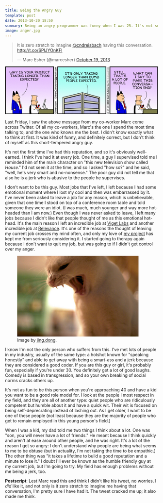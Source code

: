 ```yaml
---
title: Being the Angry Guy
template: post
date: 2013-10-20 18:50
summary: Being an angry programmer was funny when I was 25. It's not so much any more.
image: anger.jpg
---
```


<blockquote class="twitter-tweet"><p>It is zero stretch to imagine <a href="https://twitter.com/cndreisbach">@cndreisbach</a> having this conversation. <a href="http://t.co/SPlJYOnKFI">http://t.co/SPlJYOnKFI</a></p>&mdash; Marc Esher (@marcesher) <a href="https://twitter.com/marcesher/statuses/391595036384952320">October 19, 2013</a></blockquote>
<script async src="//platform.twitter.com/widgets.js" charset="utf-8"></script>

![Dilbert cartoon](/images/articles/anger-dilbert.gif)

Last Friday, I saw the above message from my co-worker Marc come across Twitter. Of all my co-workers, Marc's the one I spend the most time talking to, and the one who knows me the best. I didn't know exactly what to think at first. It was kind of funny, and definitely correct, but I don't think of myself as this short-tempered angry guy.

It's not the first time I've had this reputation, and so it's obviously well-earned. I think I've had it at every job. One time, a guy I supervised told me I reminded him of the main character on "this new television show called _House_." I'd not seen it at the time, and so I asked "how so?" and he said, "well, he's very smart and no-nonsense." The poor guy did not tell me that also he is a jerk who is abusive to the people he supervises.

I don't want to be this guy. Most jobs that I've left, I left because I had some emotional moment where I lost my cool and then was embarrassed by it. I've never been asked to leave a job for any reason, which is unbelievable, given that one time I stood on top of a conference room table and told someone they were an idiot. (I was much, much younger and way more hot-headed than I am now.) Even though I was never asked to leave, I left many jobs because I didn't like that people thought of me as this emotional hot-head. It's the main reason I left an incredible job at [Viget Labs][] and another incredible job at [Relevance][]. It's one of the reasons the thought of leaving my current job crosses my mind often, and only my love of [my project][] has kept me from seriously considering it. I started going to therapy again because I don't want to quit my job, but was going to if I didn't get control over my anger.

<figure class="article-image image right"><img width="400px" src="/images/articles/anger.jpg" alt="Angry Cat" /><figcaption>Image by <a href="http://www.flickr.com/photos/activars/">jing.dong</a>.</figcaption></figure>

I know I'm not the only person who suffers from this. I've met lots of people in my industry, usually of the same type: a hotshot known for "speaking honestly" and able to get away with being a smart-ass and a jerk because they are considered a good coder. If you are this guy or girl, it's probably fun, especially if you're under 30. You definitely get a lot of good laughs. Comedy is based in transgression, and so your own breaking of social norms cracks others up.

It's not as fun to be this person when you're approaching 40 and have a kid you want to be a good role model for. I look at the people I most respect in my field, and they are all of another type: quiet people who are ridiculously competent but humble about it and have a quick wit. Their wit is focused on being self-deprecrating instead of lashing out. As I get older, I want to be one of these people (not least because they are the majority of people who get to remain employed in this young person's field.)

When I was a kid, my dad told me two things I think about a lot. One was "son, you will never have a lot of friends." He meant because I think quickly and aren't at ease around other people, and he was right. It's a lot of the reason I get so angry: I don't understand why people are being what seems to me to be obtuse (but in actuality, I'm not taking the time to be empathic.) The other thing was "it takes a lifetime to build a good reputation and a minute to lose it." I doubt I'll ever be known as the humble friendly guy at my current job, but I'm going to try. My field has enough problems without me being a jerk, too.

**Postscript**: Lest Marc read this and think I didn't like his tweet, no worries. I _did_ like it, and not only is it zero stretch to imagine me having that conversation, I'm pretty sure I have had it. The tweet cracked me up; it also made me think.

[Viget Labs]: http://viget.com
[Relevance]: http://thinkrelevance.com
[my project]: https://github.com/cfpb/qu/
